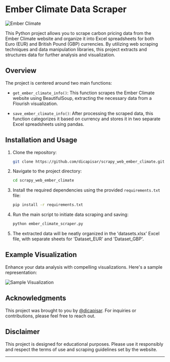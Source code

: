 # Ember Climate Data Scraper

![Ember Climate](https://public.flourish.studio/uploads/1148293/2a0ed913-2c0f-41b9-bf3e-723e420d6b8d.png)

This Python project allows you to scrape carbon pricing data from the Ember Climate website and organize it into Excel spreadsheets for both Euro (EUR) and British Pound (GBP) currencies. By utilizing web scraping techniques and data manipulation libraries, this project extracts and structures data for further analysis and visualization.

## Overview

The project is centered around two main functions:

- `get_ember_climate_info()`: This function scrapes the Ember Climate website using BeautifulSoup, extracting the necessary data from a Flourish visualization.

- `save_ember_climate_info()`: After processing the scraped data, this function categorizes it based on currency and stores it in two separate Excel spreadsheets using pandas.

## Installation and Usage

1. Clone the repository:
   ```bash
   git clone https://github.com/dicapisar/scrapy_web_ember_climate.git
   ```

2. Navigate to the project directory:
   ```bash
   cd scrapy_web_ember_climate
   ```

3. Install the required dependencies using the provided `requirements.txt` file:
   ```bash
   pip install -r requirements.txt
   ```

4. Run the main script to initiate data scraping and saving:
   ```bash
   python ember_climate_scraper.py
   ```

5. The extracted data will be neatly organized in the 'datasets.xlsx' Excel file, with separate sheets for 'Dataset_EUR' and 'Dataset_GBP'.

## Example Visualization

Enhance your data analysis with compelling visualizations. Here's a sample representation:

![Sample Visualization](https://example.com/sample-visualization.png)

## Acknowledgments

This project was brought to you by [@dicapisar](https://github.com/dicapisar). For inquiries or contributions, please feel free to reach out.

## Disclaimer

This project is designed for educational purposes. Please use it responsibly and respect the terms of use and scraping guidelines set by the website.

---